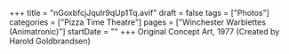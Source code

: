 +++
title = "nGoxbfcjJquIr9qUp1Tq.avif"
draft = false
tags = ["Photos"]
categories = ["Pizza Time Theatre"]
pages = ["Winchester Warblettes (Animatronic)"]
startDate = ""
+++
Original Concept Art, 1977 (Created by Harold Goldbrandsen)
